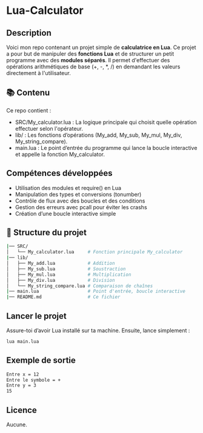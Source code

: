 # Lua-Calculator

## Description
Voici mon repo contenant un projet simple de **calculatrice en Lua**.
Ce projet a pour but de manipuler des **fonctions Lua** et de structurer un petit programme avec des **modules séparés**.
Il permet d'effectuer des opérations arithmétiques de base (+, -, *, /) en demandant les valeurs directement à l'utilisateur.

## 📚 Contenu
Ce repo contient :
- SRC/My_calculator.lua : La logique principale qui choisit quelle opération effectuer selon l'opérateur.
- lib/ : Les fonctions d’opérations (My_add, My_sub, My_mul, My_div, My_string_compare).
- main.lua : Le point d’entrée du programme qui lance la boucle interactive et appelle la fonction My_calculator.

## Compétences développées
- Utilisation des modules et require() en Lua
- Manipulation des types et conversions (tonumber)
- Contrôle de flux avec des boucles et des conditions
- Gestion des erreurs avec pcall pour éviter les crashs
- Création d’une boucle interactive simple

## 📁 Structure du projet
```bash
|── SRC/
│   └── My_calculator.lua     # Fonction principale My_calculator
|── lib/
│   ├── My_add.lua            # Addition
│   ├── My_sub.lua            # Soustraction
│   ├── My_mul.lua            # Multiplication
│   ├── My_div.lua            # Division
│   └── My_string_compare.lua # Comparaison de chaînes
|── main.lua                  # Point d'entrée, boucle interactive
|── README.md                 # Ce fichier
```

## Lancer le projet
Assure-toi d’avoir Lua installé sur ta machine.
Ensuite, lance simplement :
```bash
lua main.lua
```

## Exemple de sortie
```bash
Entre x = 12
Entre le symbole = +
Entre y = 3
15
```

## Licence
Aucune.

